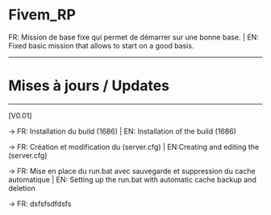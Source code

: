 # Fivem_RP
FR: Mission de base fixe qui permet de démarrer sur une bonne base. | EN: Fixed basic mission that allows to start on a good basis.

-----------------------------------------------------------------

# Mises à jours / Updates

-----------------------------------------------------------------

[V0.01]

-> FR: Installation du build (1686) | EN: Installation of the build (1686)

-> FR: Création et modification du (server.cfg) | EN:Creating and editing the (server.cfg)

-> FR: Mise en place du run.bat avec sauvegarde et suppression du cache automatique | EN: Setting up the run.bat with automatic cache backup and deletion

-> FR: dsfsfsdfdsfs
